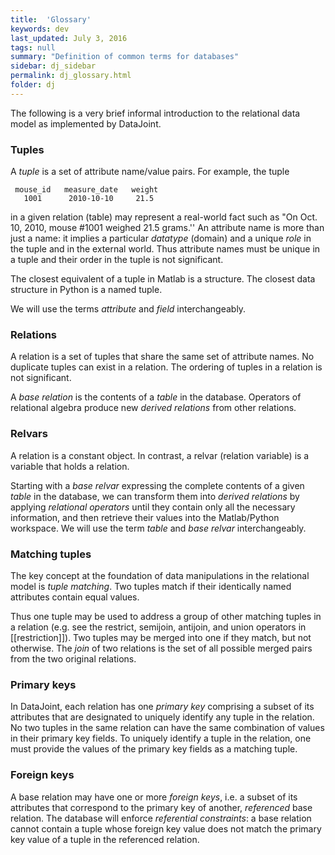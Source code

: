 ```yaml
---
title:  'Glossary'
keywords: dev
last_updated: July 3, 2016
tags: null
summary: "Definition of common terms for databases"
sidebar: dj_sidebar
permalink: dj_glossary.html
folder: dj
---
```




The following is a very brief informal introduction to  the relational data model as implemented by DataJoint.

### Tuples
A _tuple_ is a set of attribute name/value pairs. For example, the tuple

     mouse_id   measure_date   weight
       1001      2010-10-10     21.5

in a given relation (table) may represent a real-world fact such as "On Oct. 10, 2010, mouse #1001 weighed 21.5 grams.''  An attribute name is more than just a name: it implies a particular _datatype_ (domain) and a unique _role_ in the tuple and in the external world.  Thus attribute names must be unique in a tuple and their order in the tuple is not significant.  

The closest equivalent of a tuple in Matlab is a structure. The closest data structure in Python is a named tuple.

We will use the terms _attribute_ and _field_ interchangeably.

### Relations
A relation is a set of tuples that share the same set of attribute names. No duplicate tuples can exist in a relation.  The ordering of tuples in a relation is not significant.

A _base relation_ is the contents of a _table_ in the database. Operators of relational algebra produce new _derived relations_ from other relations.

### Relvars
A relation is a constant object. In contrast, a relvar (relation variable) is a variable that holds a relation.

Starting with a _base relvar_ expressing the complete contents of a given _table_ in the database, we can transform them into _derived relations_ by applying _relational operators_ until they contain only all the necessary information, and then retrieve their values into the Matlab/Python workspace.  We will use the term _table_ and _base relvar_ interchangeably.

### Matching tuples
The key concept at the foundation of data manipulations in the relational model is _tuple matching_.  Two tuples match if their identically named attributes contain equal values.  

Thus one tuple may be used to address a group of  other matching tuples in a relation (e.g. see the restrict, semijoin, antijoin, and union operators in [[restriction]]). Two tuples may be merged into one if they match, but not otherwise. The _join_ of two relations is the set of all possible merged pairs from the two original relations.

### Primary keys
In DataJoint, each relation has one _primary key_ comprising a subset of its attributes that are designated to uniquely identify any tuple in the relation. No two tuples in the same relation can have the same combination of values in their primary key fields.  To uniquely identify a tuple in the relation, one must provide the values of the primary key fields as a matching tuple.

### Foreign keys
A base relation may have one or more _foreign keys_, i.e. a subset of its attributes that correspond to the primary key of another, _referenced_ base relation. The database will enforce _referential constraints_: a base relation cannot contain a tuple whose foreign key value does not match the primary key value of a tuple in the referenced relation.

